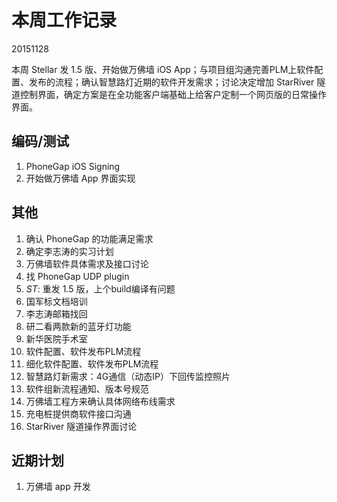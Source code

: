 # 本周工作记录

20151128

本周 Stellar 发 1.5 版、开始做万佛墙 iOS App；与项目组沟通完善PLM上软件配置、发布的流程；确认智慧路灯近期的软件开发需求；讨论决定增加 StarRiver 隧道控制界面，确定方案是在全功能客户端基础上给客户定制一个网页版的日常操作界面。

## 编码/测试

1. PhoneGap iOS Signing
2. 开始做万佛墙 App 界面实现

## 其他

1. 确认 PhoneGap 的功能满足需求
2. 确定李志涛的实习计划
3. 万佛墙软件具体需求及接口讨论
2. 找 PhoneGap UDP plugin
3. *ST*: 重发 1.5 版，上个build编译有问题
4. 国军标文档培训
2. 李志涛邮箱找回
3. 研二看两款新的蓝牙灯功能
4. 新华医院手术室
5. 软件配置、软件发布PLM流程
1. 细化软件配置、软件发布PLM流程
2. 智慧路灯新需求：4G通信（动态IP）下回传监控照片
3. 软件组新流程通知、版本号规范
4. 万佛墙工程方来确认具体网络布线需求
1. 充电桩提供商软件接口沟通
2. StarRiver 隧道操作界面讨论

## 近期计划

1. 万佛墙 app 开发